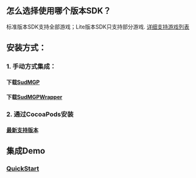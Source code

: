 ## 怎么选择使用哪个版本SDK？
标准版本SDK支持全部游戏；Lite版本SDK只支持部分游戏. [详细支持游戏列表](https://docs.sud.tech/zh-CN/app/Client/StartUp.html)
## 安装方式：
### 1. 手动方式集成：
#### 下载[SudMGP](https://github.com/SudTechnology/sud-mgp-ios/releases)
#### 下载[SudMGPWrapper](https://github.com/SudTechnology/SudMGPWrapper)
### 2. 通过CocoaPods安装
#### [最新支持版本](https://github.com/SudTechnology/SudMGPWrapper)
## 集成Demo 
### [QuickStart](https://github.com/SudTechnology/hello-sud-plus-ios/blob/master/project/QuickStart/README.md)
